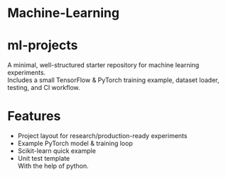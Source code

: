 # Machine-Learning
# ml-projects
A minimal, well-structured starter repository for machine learning experiments. <br> Includes a small TensorFlow & PyTorch training example, dataset loader, testing, and CI workflow.

# Features
- Project layout for research/production-ready experiments
- Example PyTorch model & training loop
- Scikit-learn quick example
- Unit test template
<br> With the help of python.

